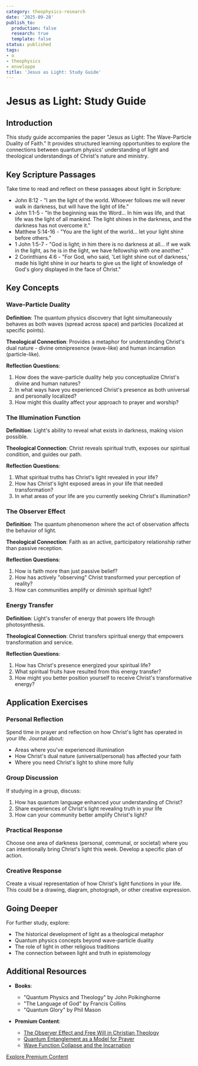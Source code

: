 ```yaml
---
category: theophysics-research
date: '2025-09-28'
publish_to:
  production: false
  research: true
  template: false
status: published
tags:
- o
- theophysics
- enveloppe
title: 'Jesus as Light: Study Guide'
---
```

   
# Jesus as Light: Study Guide   
   
## Introduction   
This study guide accompanies the paper "Jesus as Light: The Wave-Particle Duality of Faith." It provides structured learning opportunities to explore the connections between quantum physics' understanding of light and theological understandings of Christ's nature and ministry.   
   
## Key Scripture Passages   
   
Take time to read and reflect on these passages about light in Scripture:   
   
   
- John 8:12 - "I am the light of the world. Whoever follows me will never walk in darkness, but will have the light of life."   
- John 1:1-5 - "In the beginning was the Word... In him was life, and that life was the light of all mankind. The light shines in the darkness, and the darkness has not overcome it."   
- Matthew 5:14-16 - "You are the light of the world... let your light shine before others."   
- 1 John 1:5-7 - "God is light; in him there is no darkness at all... if we walk in the light, as he is in the light, we have fellowship with one another."   
- 2 Corinthians 4:6 - "For God, who said, 'Let light shine out of darkness,' made his light shine in our hearts to give us the light of knowledge of God's glory displayed in the face of Christ."   
   
## Key Concepts   
   
### Wave-Particle Duality   
**Definition**: The quantum physics discovery that light simultaneously behaves as both waves (spread across space) and particles (localized at specific points).   
   
**Theological Connection**: Provides a metaphor for understanding Christ's dual nature - divine omnipresence (wave-like) and human incarnation (particle-like).   
   
**Reflection Questions**:   
1. How does the wave-particle duality help you conceptualize Christ's divine and human natures?   
2. In what ways have you experienced Christ's presence as both universal and personally localized?   
3. How might this duality affect your approach to prayer and worship?   
   
### The Illumination Function   
**Definition**: Light's ability to reveal what exists in darkness, making vision possible.   
   
**Theological Connection**: Christ reveals spiritual truth, exposes our spiritual condition, and guides our path.   
   
**Reflection Questions**:   
1. What spiritual truths has Christ's light revealed in your life?   
2. How has Christ's light exposed areas in your life that needed transformation?   
3. In what areas of your life are you currently seeking Christ's illumination?   
   
### The Observer Effect   
**Definition**: The quantum phenomenon where the act of observation affects the behavior of light.   
   
**Theological Connection**: Faith as an active, participatory relationship rather than passive reception.   
   
**Reflection Questions**:   
1. How is faith more than just passive belief?   
2. How has actively "observing" Christ transformed your perception of reality?   
3. How can communities amplify or diminish spiritual light?   
   
### Energy Transfer   
**Definition**: Light's transfer of energy that powers life through photosynthesis.   
   
**Theological Connection**: Christ transfers spiritual energy that empowers transformation and service.   
   
**Reflection Questions**:   
1. How has Christ's presence energized your spiritual life?   
2. What spiritual fruits have resulted from this energy transfer?   
3. How might you better position yourself to receive Christ's transformative energy?   
   
## Application Exercises   
   
### Personal Reflection   
Spend time in prayer and reflection on how Christ's light has operated in your life. Journal about:   
   
- Areas where you've experienced illumination   
- How Christ's dual nature (universal/personal) has affected your faith   
- Where you need Christ's light to shine more fully   
   
### Group Discussion   
If studying in a group, discuss:   
1. How has quantum language enhanced your understanding of Christ?   
2. Share experiences of Christ's light revealing truth in your life   
3. How can your community better amplify Christ's light?   
   
### Practical Response   
Choose one area of darkness (personal, communal, or societal) where you can intentionally bring Christ's light this week. Develop a specific plan of action.   
   
### Creative Response   
Create a visual representation of how Christ's light functions in your life. This could be a drawing, diagram, photograph, or other creative expression.   
   
## Going Deeper   
   
For further study, explore:   
   
- The historical development of light as a theological metaphor   
- Quantum physics concepts beyond wave-particle duality   
- The role of light in other religious traditions   
- The connection between light and truth in epistemology   
   
## Additional Resources   
   
   
- **Books**:   
  - "Quantum Physics and Theology" by John Polkinghorne   
  - "The Language of God" by Francis Collins   
  - "Quantum Glory" by Phil Mason   
   
   
- **Premium Content**:   
  - [The Observer Effect and Free Will in Christian Theology](../enveloppe/StudyGuide.md)   
  - [Quantum Entanglement as a Model for Prayer](StudyGuide.md.md##)   
  - [Wave Function Collapse and the Incarnation](StudyGuide.md.md.md##)   
   
[Explore Premium Content](StudyGuide.md.md.md.md##)